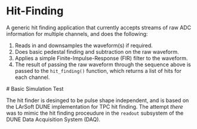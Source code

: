 # Hit-Finding

A generic hit finding application that currently accepts streams of raw ADC information for multiple channels, and does the following:

1. Reads in and downsamples the waveform(s) if required.
2. Does basic pedestal finding and subtraction on the raw waveform.
3. Applies a simple Finite-Impulse-Response (FIR) filter to the waveform.
4. The result of passing the raw waveform through the sequence above is passed to the `hit_finding()` function, which returns a list of hits for each channel.


# Basic Simulation Test

The hit finder is desinged to be pulse shape independent, and is based on the LArSoft DUNE implementation for TPC hit finding. The attempt _there_ was to mimic the hit finding proceudure in the `readout` subsystem of the DUNE Data Acquisition System (DAQ).

